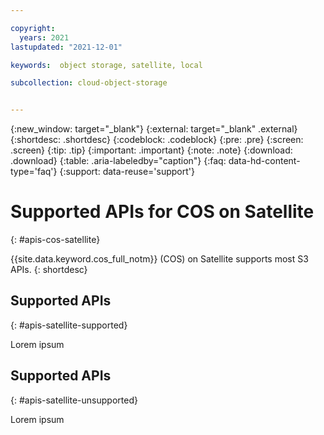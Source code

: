 ```yaml
---

copyright:
  years: 2021
lastupdated: "2021-12-01"

keywords:  object storage, satellite, local

subcollection: cloud-object-storage


---
```

{:new_window: target="_blank"}
{:external: target="_blank" .external}
{:shortdesc: .shortdesc}
{:codeblock: .codeblock}
{:pre: .pre}
{:screen: .screen}
{:tip: .tip}
{:important: .important}
{:note: .note}
{:download: .download} 
{:table: .aria-labeledby="caption"}
{:faq: data-hd-content-type='faq'}
{:support: data-reuse='support'}

# Supported APIs for COS on Satellite
{: #apis-cos-satellite}

{{site.data.keyword.cos_full_notm}} (COS) on Satellite supports most S3 APIs.
{: shortdesc}

## Supported APIs
{: #apis-satellite-supported}

Lorem ipsum

## Supported APIs
{: #apis-satellite-unsupported}

Lorem ipsum
